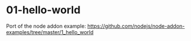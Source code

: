 # 01-hello-world

Port of the node addon example: https://github.com/nodejs/node-addon-examples/tree/master/1_hello_world
